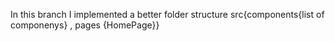 In this branch I implemented a better folder structure
src{components{list of componenys} , pages {HomePage}}
